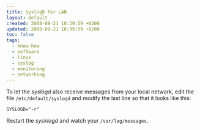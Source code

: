 ```yaml
---
title: SyslogD for LAN
layout: default
created: 2008-08-21 10:39:59 +0200
updated: 2008-08-21 10:39:59 +0200
toc: false
tags:
  - know-how
  - software
  - linux
  - syslog
  - monitoring
  - networking
---
```

To let the *syslogd* also receive messages from your local network, edit the file `/etc/default/syslogd` and modify the
last line so that it looks like this:

    SYSLOGD="-r"

Restart the *sysklogd* and watch your `/var/log/messages`.
